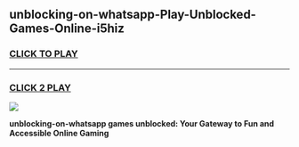 
## unblocking-on-whatsapp-Play-Unblocked-Games-Online-i5hiz
<h3>
<a href="https://premium76.site?title=unblocking-on-whatsapp&ref=25A">CLICK TO PLAY</a></h3>
<hr>

<h3>
<a href="https://premium76.site?title=unblocking-on-whatsapp&ref=25A">CLICK 2 PLAY</a>
  
</h3>

<a href="https://premium76.site?title=unblocking-on-whatsapp&ref=25A"><img src="https://clearcache.store/games.png"></a>


**unblocking-on-whatsapp games unblocked: Your Gateway to Fun and Accessible Online Gaming**
